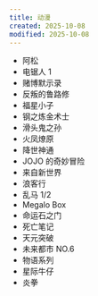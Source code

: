 ```yaml
---
title: 动漫
created: 2025-10-08
modified: 2025-10-08
---
```


- 阿松  
- 电锯人 1
- 赌博默示录  
- 反叛的鲁路修
- 福星小子
- 钢之炼金术士
- 滑头鬼之孙
- 火凤燎原
- 降世神通
- JOJO 的奇妙冒险
- 来自新世界
- 浪客行
- 乱马 1/2
- Megalo Box
- 命运石之门
- 死亡笔记
- 天元突破
- 未来都市 NO.6
- 物语系列
- 星际牛仔
- 炎拳
